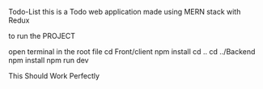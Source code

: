 Todo-List
this is a Todo web application made using MERN stack with Redux

to run the PROJECT

open terminal in the root file
cd Front/client
npm install
cd ..
cd ../Backend
npm install
npm run dev

This Should Work Perfectly 

